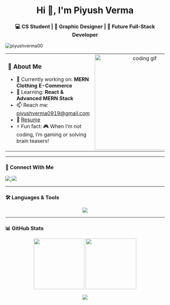 <h1 align="center">Hi 👋, I'm Piyush Verma</h1>
<h3 align="center">💻 CS Student | 🎨 Graphic Designer | 🚀 Future Full-Stack Developer</h3>

<p align="left">
  <img src="https://komarev.com/ghpvc/?username=piyushverma00&label=Profile%20views&color=0e75b6&style=flat" alt="piyushverma00" />
</p>

<table>
  <tr>
    <!-- About Section -->
    <td align="left" valign="top" width="60%">
      <h3>🌟 About Me</h3>
      <ul>
        <li>🔭 Currently working on: <b>MERN Clothing E-Commerce</b></li>
        <li>🌱 Learning: <b>React & Advanced MERN Stack</b></li>
        <li>📫 Reach me: <a href="mailto:piyushverma0919@gmail.com">piyushverma0919@gmail.com</a></li>
        <li>📄 <a href="https://drive.google.com/file/d/1U6GkDFiYglujKawqgDC_JLMGEN8scswH/view?usp=drivesdk" target="_blank">Resume</a></li>
        <li>⚡ Fun fact: 🎮 When I’m not coding, I’m gaming or solving brain teasers!</li>
      </ul>
    </td>
     <td align="center" valign="top" width="40%">
      <img alt="coding gif" width="300" src="https://media.tenor.com/2uyENRmiUt0AAAAC/coding.gif" />
    </td>
  </tr>
</table>

---

### 🤝 Connect With Me  
<p align="left">
  <a href="https://www.linkedin.com/in/piyush-verma-s325/" target="_blank">
    <img src="https://img.shields.io/badge/LinkedIn-0077B5?logo=linkedin&logoColor=white"/>
  </a>
  <a href="https://www.instagram.com/xx.piyush_" target="_blank">
    <img src="https://img.shields.io/badge/Instagram-E4405F?logo=instagram&logoColor=white"/>
  </a>
</p>

---

### 🛠️ Languages & Tools  
<p align="center">
  <img src="https://skillicons.dev/icons?i=js,html,css,react,redux,tailwind,nodejs,express,mongodb,git,postman,vscode,figma" />
</p>

---

### 📊 GitHub Stats  
<p align="center">
  <img height="160" src="https://github-readme-stats.vercel.app/api?username=piyushverma00&show_icons=true&theme=radical" />
  <img height="160" src="https://github-readme-stats.vercel.app/api/top-langs?username=piyushverma00&layout=compact&theme=radical" />
</p>

<p align="center">
  <img src="https://github-readme-streak-stats.herokuapp.com/?user=piyushverma00&theme=radical" />
</p>
